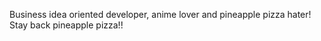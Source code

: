 Business idea oriented developer, anime lover and pineapple pizza hater! Stay back pineapple pizza!! 
